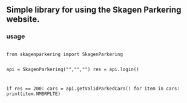 ## Simple library for using the Skagen Parkering website.


### usage

<code>
from skagenparkering import SkagenParkering

api = SkagenParkering("","","")
res = api.login()

if res == 200:
    cars = api.getValidParkedCars()
    for item in cars:
        print(item.NMBRPLTE)

</code>